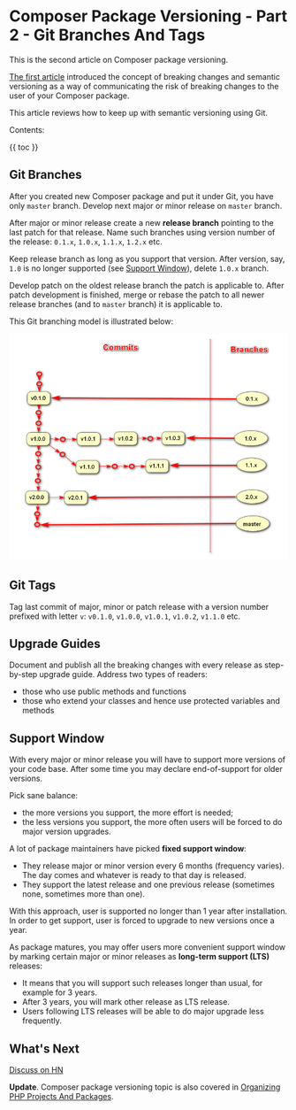 # Composer Package Versioning - Part 2 - Git Branches And Tags #

This is the second article on Composer package versioning.

[The first article](../07/composer-package-versioning-part-1-breaking-changes.html) introduced the concept of breaking changes and semantic versioning as a way of communicating the risk of breaking changes to the user of your Composer package.

This article reviews how to keep up with semantic versioning using Git.

Contents:

{{ toc }}

## Git Branches ##

After you created new Composer package and put it under Git, you have only `master` branch. Develop next major or minor release on `master` branch.

After major or minor release create a new **release branch** pointing to the last patch for that release. Name such branches using version number of the release: `0.1.x`, `1.0.x`, `1.1.x`, `1.2.x` etc.

Keep release branch as long as you support that version. After version, say, `1.0` is no longer supported (see [Support Window](#support-window)), delete `1.0.x` branch.

Develop patch on the oldest release branch the patch is applicable to. After patch development is finished, merge or rebase the patch to all newer release branches (and to `master` branch) it is applicable to.

This Git branching model is illustrated below:

![Git branching model](git-branching-model.png)

## Git Tags ##

Tag last commit of major, minor or patch release with a version number prefixed with letter `v`: `v0.1.0`, `v1.0.0`, `v1.0.1`, `v1.0.2`, `v1.1.0` etc.

## Upgrade Guides ##

Document and publish all the breaking changes with every release as step-by-step upgrade guide. Address two types of readers:

* those who use public methods and functions
* those who extend your classes and hence use protected variables and methods

## Support Window ##

With every major or minor release you will have to support more versions of your code base. After some time you may declare end-of-support for older versions.

Pick sane balance:

* the more versions you support, the more effort is needed;
* the less versions you support, the more often users will be forced to do major version upgrades.

A lot of package maintainers have picked **fixed support window**:

* They release major or minor version every 6 months (frequency varies). The day comes and whatever is ready to that day is released.
* They support the latest release and one previous release (sometimes none, sometimes more than one).

With this approach, user is supported no longer than 1 year after installation. In order to get support, user is forced to upgrade to new versions once a year.

As package matures, you may offer users more convenient support window by marking certain major or minor releases as **long-term support (LTS)** releases:

* It means that you will support such releases longer than usual, for example for 3 years.
* After 3 years, you will mark other release as LTS release.
* Users following LTS releases will be able to do major upgrade less frequently.

## What's Next ##

[Discuss on HN](https://news.ycombinator.com/item?id=20605961)     

**Update**. Composer package versioning topic is also covered in [Organizing PHP Projects And Packages](../12/organizing-php-projects-and-packages.html).

